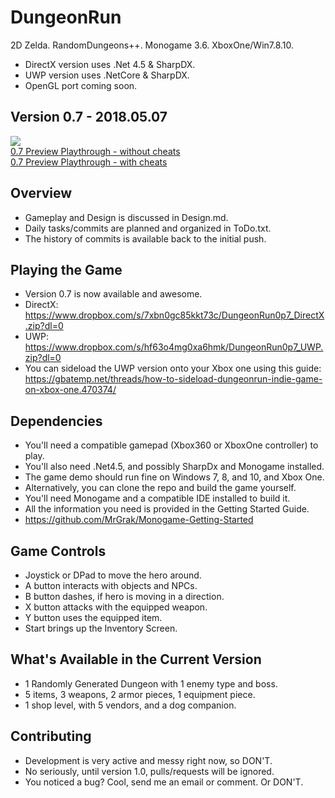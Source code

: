 # DungeonRun
2D Zelda. RandomDungeons++. Monogame 3.6. XboxOne/Win7.8.10.  
+ DirectX version uses .Net 4.5 & SharpDX.  
+ UWP version uses .NetCore & SharpDX.  
+ OpenGL port coming soon.  


## Version 0.7 - 2018.05.07
![](https://github.com/MrGrak/DungeonRun/blob/master/Gifs/0p7Preview2.gif)  
[0.7 Preview Playthrough - without cheats](http://www.youtube.com/watch?v=XwGxcmaVHlo)  
[0.7 Preview Playthrough - with cheats](http://www.youtube.com/watch?v=qO_nSm1wDn0)  


## Overview  
+ Gameplay and Design is discussed in Design.md.
+ Daily tasks/commits are planned and organized in ToDo.txt.
+ The history of commits is available back to the initial push.


## Playing the Game
+ Version 0.7 is now available and awesome.  
+ DirectX: https://www.dropbox.com/s/7xbn0gc85kkt73c/DungeonRun0p7_DirectX.zip?dl=0  
+ UWP: https://www.dropbox.com/s/hf63o4mg0xa6hmk/DungeonRun0p7_UWP.zip?dl=0  
+ You can sideload the UWP version onto your Xbox one using this guide: https://gbatemp.net/threads/how-to-sideload-dungeonrun-indie-game-on-xbox-one.470374/  


## Dependencies
+ You'll need a compatible gamepad (Xbox360 or XboxOne controller) to play.
+ You'll also need .Net4.5, and possibly SharpDx and Monogame installed.
+ The game demo should run fine on Windows 7, 8, and 10, and Xbox One.
+ Alternatively, you can clone the repo and build the game yourself.
+ You'll need Monogame and a compatible IDE installed to build it.
+ All the information you need is provided in the Getting Started Guide.
+ https://github.com/MrGrak/Monogame-Getting-Started


## Game Controls
+ Joystick or DPad to move the hero around.
+ A button interacts with objects and NPCs.
+ B button dashes, if hero is moving in a direction.
+ X button attacks with the equipped weapon.
+ Y button uses the equipped item.
+ Start brings up the Inventory Screen.


## What's Available in the Current Version
+ 1 Randomly Generated Dungeon with 1 enemy type and boss.  
+ 5 items, 3 weapons, 2 armor pieces, 1 equipment piece.  
+ 1 shop level, with 5 vendors, and a dog companion.  


## Contributing 
+ Development is very active and messy right now, so DON'T.  
+ No seriously, until version 1.0, pulls/requests will be ignored.  
+ You noticed a bug? Cool, send me an email or comment. Or DON'T.  
